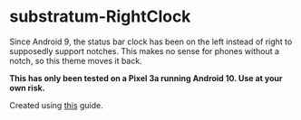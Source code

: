 # substratum-RightClock
Since Android 9, the status bar clock has been on the left instead of right to supposedly support notches. This makes no sense for phones without a notch, so this theme moves it back.

**This has only been tested on a Pixel 3a running Android 10. Use at your own risk.**

Created using [this](https://forum.xda-developers.com/pixel-2-xl/how-to/guide-center-clock-mods-pie-t3894339) guide.
